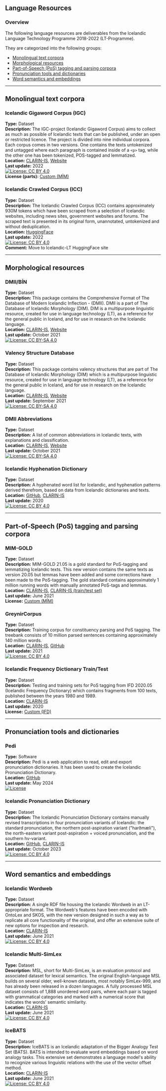 ## Language Resources

### Overview

The following language resources are deliverables from the Icelandic Language Technology
Programme 2018-2022 (LT-Programme).

They are categorized into the following groups:

* [Monolingual text corpora](#monolingual-text-corpora)
* [Morphological resources](#morphological-resources)
* [Part-of-Speech (PoS) tagging and parsing corpora](#part-of-speech-pos-tagging-and-parsing-corpora)
* [Pronunciation tools and dictionaries](#pronunciation-tools-and-dictionaries)
* [Word semantics and embeddings](#word-semantics-and-embeddings)

---

## Monolingual text corpora

### Icelandic Gigaword Corpus (IGC)
**Type:** Dataset  
**Description:** The IGC-project (Icelandic Gigaword Corpus) aims to collect as much as possible of Icelandic texts that can be published, under an open or restricted licence. The project is divided into nine individual corpora. Each corpus comes in two versions. One contains the texts untokenized and untagged where each paragraph is contained inside of a `<p>` tag, while the other one has been tokenized, POS-tagged and lemmatized.  
**Location:** [CLARIN-IS](http://hdl.handle.net/20.500.12537/254),
[Website](https://igc.arnastofnun.is/is/index.html)  
**Last update:** 2022  
[![License: CC BY 4.0](https://img.shields.io/badge/License-CC_BY_4.0-lightgrey.svg)](https://creativecommons.org/licenses/by/4.0/)  
**License (parts):** [Custom (MÍM)](https://igc.arnastofnun.is/index.html#Licencing)

### Icelandic Crawled Corpus (ICC)
**Type:** Dataset  
**Description:** The Icelandic Crawled Corpus (ICC) contains approximately 930M tokens which have been scraped from a selection of Icelandic websites, including news sites, government websites and forums. The scraped text is presented in its original form, unannotated, untokenized and without deduplication.  
**Location:** [HuggingFace](https://huggingface.co/datasets/jonfd/ICC)  
**Last update:** 2022  
[![License: CC BY 4.0](https://img.shields.io/badge/License-CC_BY_4.0-lightgrey.svg)](https://creativecommons.org/licenses/by/4.0/)  
**Comment:** Move to Icelandic-LT HuggingFace site

---

## Morphological resources

### DMII/BÍN
**Type:** Dataset  
**Description:** This package contains the Comprehensive Format of The Database of Modern Icelandic Inflection - (DMII). DMII is a part of The Database of Icelandic Morphology (DIM). DIM is a multipurpose linguistic resource, created for use in language technology (LT), as a reference for the general public in Iceland, and for use in research on the Icelandic language.  
**Location:** [CLARIN-IS](http://hdl.handle.net/20.500.12537/162), [Website](https://bin.arnastofnun.is/DMII/)  
**Last update:** October 2021  
[![License: CC BY-SA 4.0](https://img.shields.io/badge/License-CC_BY--SA_4.0-lightgrey.svg)](https://creativecommons.org/licenses/by-sa/4.0/)

### Valency Structure Database
**Type:** Dataset  
**Description:** This package contains valency structures that are part of The Database of Icelandic Morphology (DIM) which is a multipurpose linguistic resource, created for use in language technology (LT), as a reference for the general public in Iceland, and for use in research on the Icelandic language.  
**Location:** [CLARIN-IS](http://hdl.handle.net/20.500.12537/163), [Website](https://bin.arnastofnun.is/DMII/LTdata/DIM-valency/)  
**Last update:** September 2021  
[![License: CC BY-SA 4.0](https://img.shields.io/badge/License-CC_BY--SA_4.0-lightgrey.svg)](https://creativecommons.org/licenses/by-sa/4.0/)

### DMII Abbreviations
**Type:** Dataset  
**Description:** A list of common abbreviations in Icelandic texts, with explanations and classification.  
**Location:** [CLARIN-IS](http://hdl.handle.net/20.500.12537/164), [Website](https://bin.arnastofnun.is/DMII/LTdata/DIMabbr/)  
**Last update:** October 2021  
[![License: CC BY-SA 4.0](https://img.shields.io/badge/License-CC_BY--SA_4.0-lightgrey.svg)](https://creativecommons.org/licenses/by-sa/4.0/)

### Icelandic Hyphenation Dictionary
**Type:** Dataset  
**Description:** A hyphenated word list for Icelandic, and hyphenation patterns derived therefrom, based on data from Icelandic dictionaries and texts.  
**Location:** [GitHub](https://github.com/icelandic-lt/hyphenation-is), [CLARIN-IS](http://hdl.handle.net/20.500.12537/86)  
**Last update:** 2020  
[![License: CC BY 4.0](https://img.shields.io/badge/License-CC_BY_4.0-lightgrey.svg)](https://creativecommons.org/licenses/by/4.0/)

---

## Part-of-Speech (PoS) tagging and parsing corpora

### MIM-GOLD
**Type:** Dataset  
**Description:** MIM-GOLD 21.05 is a gold standard for PoS-tagging and lemmatizing Icelandic texts. This new version contains the same texts as version 20.05 but lemmas have been added and some corrections have been made to the PoS-tagging. The gold standard contains approximately 1 million running words with manually annotated PoS-tags and lemmas.  
**Location:** [CLARIN-IS](http://hdl.handle.net/20.500.12537/113), [CLARIN-IS (train/test set)](http://hdl.handle.net/20.500.12537/114)  
**Last update:** June 2021  
**License:** [Custom (MÍM)](https://repository.clarin.is/repository/xmlui/page/license-mim-gold)

### GreynirCorpus
**Type:** Dataset  
**Description:** Training corpus for constituency parsing and PoS tagging.
The treebank consists of 10 million parsed sentences containing approximately
140 million words.  
**Location:** [CLARIN-IS](http://hdl.handle.net/20.500.12537/119), [GitHub](https://github.com/icelandic-lt/GreynirCorpus)  
**Last update:** 2021  
[![License: CC BY 4.0](https://img.shields.io/badge/License-CC_BY_4.0-lightgrey.svg)](https://creativecommons.org/licenses/by/4.0/)

### Icelandic Frequency Dictionary Train/Test
**Type:** Dataset  
**Description:** Testing and training sets for PoS tagging from IFD 2020.05 (Icelandic Frequency Dictionary) which contains fragments from 100 texts, published between the years 1980 and 1989.  
**Location:** [CLARIN-IS](http://hdl.handle.net/20.500.12537/38)  
**Last update:** 2020  
**License:** [Custom (IFD)](https://repository.clarin.is/repository/xmlui/page/license-frequency-dictionary)

---

## Pronunciation tools and dictionaries

### Pedi
**Type:** Software  
**Description:** Pedi is a web application to read, edit and export pronunciation dictionaries. It has been used to create the Icelandic Pronunciation Dictionary.  
**Location:** [GitHub](https://github.com/icelandic-lt/pedi)  
**Last update:** May 2024  
[![License](https://img.shields.io/badge/License-Apache_2.0-blue.svg)](https://opensource.org/licenses/Apache-2.0)

### Icelandic Pronunciation Dictionary
**Type:** Dataset  
**Description:** The Icelandic Pronunciation Dictionary contains manually revised transcriptions in four pronunciation variants of Icelandic: the standard pronunciation, the northern post-aspiration variant ("harðmæli"), the north-eastern variant post-aspiration + voiced pronunciation, and the southern hv-variant.  
**Location:** [GitHub](https://github.com/icelandic-lt/iceprondict), [CLARIN-IS](http://hdl.handle.net/20.500.12537/154)  
**Last update:** October 2023  
[![License: CC BY 4.0](https://img.shields.io/badge/License-CC_BY_4.0-lightgrey.svg)](https://creativecommons.org/licenses/by/4.0/)

---

## Word semantics and embeddings

### Icelandic Wordweb
**Type:** Dataset  
**Description:** A single RDF file housing the Icelandic Wordweb in an LT-appropriate format. The Wordweb's features have been encoded with OntoLex and SKOS, with the new version designed in such a way as to replicate all core functionality of the original, and offer an extensive suite of new options for inspection and research.  
**Location:** [CLARIN-IS](http://hdl.handle.net/20.500.12537/117)  
**Last update:** June 2021  
[![License: CC BY 4.0](https://img.shields.io/badge/License-CC_BY_4.0-lightgrey.svg)](https://creativecommons.org/licenses/by/4.0/)

### Icelandic Multi-SimLex
**Type:** Dataset  
**Description:** MSL, short for Multi-SimLex, is an evaluation protocol and associated dataset for lexical semantics. The original English-language MSL builds on several older, well-known datasets, most notably SimLex-999, and has already been released in a dozen languages. A fully processed MSL dataset consists of 1,888 unordered word pairs, where each pair is tagged with grammatical categories and marked with a numerical score that indicates the words' semantic similarity.  
**Location:** [CLARIN-IS](http://hdl.handle.net/20.500.12537/121)  
**Last update:** June 2021  
[![License: CC BY 4.0](https://img.shields.io/badge/License-CC_BY_4.0-lightgrey.svg)](https://creativecommons.org/licenses/by/4.0/)

### IceBATS
**Type:** Dataset  
**Description:** IceBATS is an Icelandic adaptation of the Bigger Analogy Test Set (BATS). BATS is intended to evaluate word embeddings based on word analogy tasks. This extensive set demonstrates a language model's ability to recognize various linguistic relations with the use of the vector offset method.  
**Location:** [CLARIN-IS](http://hdl.handle.net/20.500.12537/120)  
**Last update:** June 2021  
[![License: CC BY 4.0](https://img.shields.io/badge/License-CC_BY_4.0-lightgrey.svg)](https://creativecommons.org/licenses/by/4.0/)
